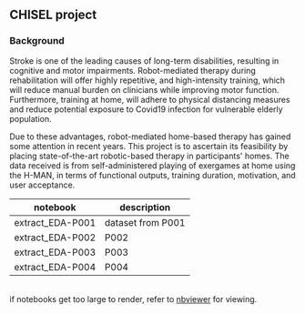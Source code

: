 ## CHISEL project

### Background
Stroke is one of the leading causes of long-term disabilities, resulting in cognitive and motor impairments. Robot-mediated therapy during rehabilitation will offer highly repetitive, and high-intensity training, which will reduce manual burden on clinicians while improving motor function. Furthermore, training at home, will adhere to physical distancing measures and reduce potential exposure to Covid19 infection for vulnerable elderly population.

Due to these advantages, robot-mediated home-based therapy has gained some attention in recent years. This project is to ascertain its feasibility by placing state-of-the-art robotic-based therapy in participants' homes. The data received is from self-administered playing of exergames at home using the H-MAN, in terms of functional outputs, training duration, motivation, and user acceptance.


| notebook                | description |
|-------------------------|--------------|
| extract_EDA-P001        | dataset from P001   |
| extract_EDA-P002        | P002   |
| extract_EDA-P003        | P003   |
| extract_EDA-P004        | P004   |

<br> if notebooks get too large to render, refer to [nbviewer](https://nbviewer.org/)  for viewing.


